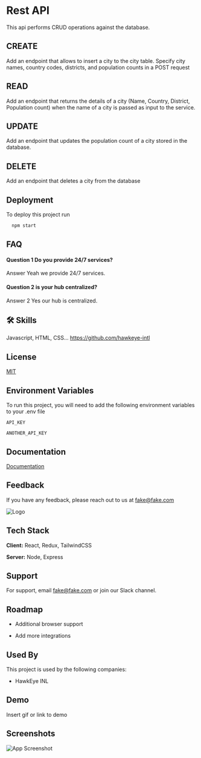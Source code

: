 
# Rest API
This api performs CRUD operations against the database.

## CREATE 
Add an endpoint that allows to insert a city to the city table. Specify city 
names, country codes, districts, and population counts in a POST request
## READ 
Add an endpoint that returns the details of a city (Name, Country, District, 
Population count) when the name of a city is passed as input to the service. 
## UPDATE
Add an endpoint that updates the population count of a city stored in the 
database. 
## DELETE
Add an endpoint that deletes a city from the database


## Deployment

To deploy this project run

```bash
  npm start
```

  
## FAQ

#### Question 1 Do you provide 24/7 services?

Answer Yeah we provide 24/7 services.

#### Question 2 is your hub centralized?

Answer 2 Yes our hub is centralized.


  
## 🛠 Skills
Javascript, HTML, CSS...
https://github.com/hawkeye-intl

  
## License

[MIT](https://choosealicense.com/licenses/mit/)

  
## Environment Variables

To run this project, you will need to add the following environment variables to your .env file

`API_KEY`

`ANOTHER_API_KEY`

  
## Documentation

[Documentation](https://linktodocumentation)

  
## Feedback

If you have any feedback, please reach out to us at fake@fake.com

  
![Logo]()

    
## Tech Stack

**Client:** React, Redux, TailwindCSS

**Server:** Node, Express

  
## Support

For support, email fake@fake.com or join our Slack channel.

  
## Roadmap

- Additional browser support

- Add more integrations

  
## Used By

This project is used by the following companies:

- HawkEye INL

  
## Demo

Insert gif or link to demo

  
## Screenshots

![App Screenshot](https://via.placeholder.com/468x300?text=App+Screenshot+Here)

  